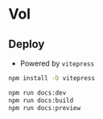 # Vol

## Deploy

- Powered by `vitepress`

```bash
npm install -D vitepress

npm run docs:dev
npm run docs:build
npm run docs:preview
```
